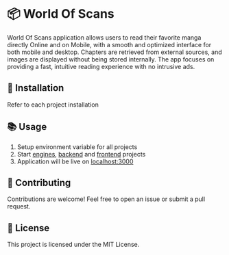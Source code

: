 # 📦 World Of Scans

World Of Scans application allows users to read their favorite manga directly Online and on Mobile, with a smooth and optimized interface for both mobile and desktop. Chapters are retrieved from external sources, and images are displayed without being stored internally. The app focuses on providing a fast, intuitive reading experience with no intrusive ads.

## 🚀 Installation

Refer to each project installation

## 📚 Usage

1. Setup environment variable for all projects
2. Start [engines](https://github.com/ZerLock/WorldOfScans/tree/main/engine), [backend](https://github.com/ZerLock/WorldOfScans/tree/main/backend) and [frontend](https://github.com/ZerLock/WorldOfScans/tree/main/frontend) projects
3. Application will be live on [localhost:3000](http://localhost3000)

## 🤝 Contributing

Contributions are welcome!
Feel free to open an issue or submit a pull request.

## 📄 License

This project is licensed under the MIT License.
